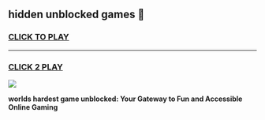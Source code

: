 
## hidden unblocked games 👋
<h3>
<a href="https://premium.freeplayer.one?title=hidden_unblocked_games&ref=13F">CLICK TO PLAY</a></h3>
<hr>

<h3>
<a href="https://premium.freeplayer.one?title=hidden_unblocked_games&ref=13F">CLICK 2 PLAY</a>
  
</h3>

<a href="https://premium.freeplayer.one?title=hidden_unblocked_games&ref=12F/"><img src="https://clearcache.store/games.png"></a>


**worlds hardest game unblocked: Your Gateway to Fun and Accessible Online Gaming**
